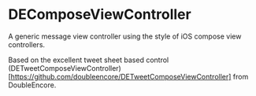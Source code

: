 DEComposeViewController
=======================

A generic message view controller using the style of iOS compose view controllers.

Based on the excellent tweet sheet based control (DETweetComposeViewController)[https://github.com/doubleencore/DETweetComposeViewController] from DoubleEncore.